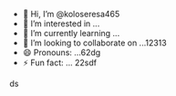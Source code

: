 - 👋 Hi, I’m @koloseresa465
- 👀 I’m interested in ...
- 🌱 I’m currently learning ...
- 💞️ I’m looking to collaborate on ...12313
- 😄 Pronouns: ...62dg
- ⚡ Fun fact: ...
22sdf
<!---53
koloseresa/koloseresa is a ✨ special ✨ repository beca132use its `README.md` (this file) appears on your GitHub profvvile.
You can click the Preview link to take a look at your changes.
--->
ds
